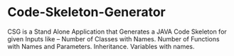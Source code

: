 # Code-Skeleton-Generator

CSG is a Stand Alone Application that Generates a JAVA Code Skeleton for given Inputs like – 
  Number of Classes with Names.
  Number of Functions with Names and Parameters.
  Inheritance.
  Variables with names.
